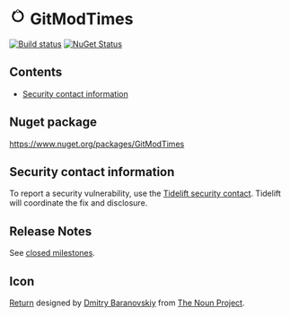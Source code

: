 <!--
GENERATED FILE - DO NOT EDIT
This file was generated by [MarkdownSnippets](https://github.com/SimonCropp/MarkdownSnippets).
Source File: /readme.source.md
To change this file edit the source file and then run MarkdownSnippets.
-->

# <img src="/src/icon.png" height="30px"> GitModTimes

[![Build status](https://ci.appveyor.com/api/projects/status/1w4s7ybu04155rav/branch/master?svg=true)](https://ci.appveyor.com/project/SimonCropp/ConsoleService)
[![NuGet Status](https://img.shields.io/nuget/v/GitModTimes.svg)](https://www.nuget.org/packages/GitModTimes/)

<!-- toc -->
## Contents

  * [Security contact information](#security-contact-information)<!-- endtoc -->


## Nuget package

https://www.nuget.org/packages/GitModTimes


## Security contact information

To report a security vulnerability, use the [Tidelift security contact](https://tidelift.com/security). Tidelift will coordinate the fix and disclosure.


## Release Notes

See [closed milestones](../../milestones?state=closed).


## Icon

[Return](https://thenounproject.com/search/?q=git&i=60037) designed by [Dmitry Baranovskiy](https://thenounproject.com/DmitryBaranovskiy/) from [The Noun Project](https://thenounproject.com/).
